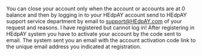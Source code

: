 You can close your account only when the account or accounts are at 0 balance and then by logging in to your HEdpAY account send to HEdpAY support service department by email to support@HEdpAY.com of your request and reasons. 
I have registered but cannot log in!
After registering in HEdpAY system you have to activate your account by the code sent to email. The system sent you an email with the account activation code link to the unique email address you indicated at registration. 


